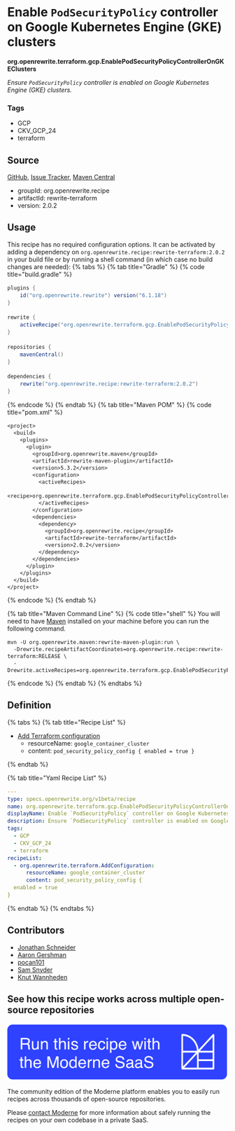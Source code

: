 # Enable `PodSecurityPolicy` controller on Google Kubernetes Engine (GKE) clusters

**org.openrewrite.terraform.gcp.EnablePodSecurityPolicyControllerOnGKEClusters**

_Ensure `PodSecurityPolicy` controller is enabled on Google Kubernetes Engine (GKE) clusters._

### Tags

* GCP
* CKV_GCP_24
* terraform

## Source

[GitHub](https://github.com/openrewrite/rewrite-terraform/blob/main/src/main/resources/META-INF/rewrite/gcp.yml), [Issue Tracker](https://github.com/openrewrite/rewrite-terraform/issues), [Maven Central](https://central.sonatype.com/artifact/org.openrewrite.recipe/rewrite-terraform/2.0.2/jar)

* groupId: org.openrewrite.recipe
* artifactId: rewrite-terraform
* version: 2.0.2


## Usage

This recipe has no required configuration options. It can be activated by adding a dependency on `org.openrewrite.recipe:rewrite-terraform:2.0.2` in your build file or by running a shell command (in which case no build changes are needed): 
{% tabs %}
{% tab title="Gradle" %}
{% code title="build.gradle" %}
```groovy
plugins {
    id("org.openrewrite.rewrite") version("6.1.18")
}

rewrite {
    activeRecipe("org.openrewrite.terraform.gcp.EnablePodSecurityPolicyControllerOnGKEClusters")
}

repositories {
    mavenCentral()
}

dependencies {
    rewrite("org.openrewrite.recipe:rewrite-terraform:2.0.2")
}
```
{% endcode %}
{% endtab %}
{% tab title="Maven POM" %}
{% code title="pom.xml" %}
```markup
<project>
  <build>
    <plugins>
      <plugin>
        <groupId>org.openrewrite.maven</groupId>
        <artifactId>rewrite-maven-plugin</artifactId>
        <version>5.3.2</version>
        <configuration>
          <activeRecipes>
            <recipe>org.openrewrite.terraform.gcp.EnablePodSecurityPolicyControllerOnGKEClusters</recipe>
          </activeRecipes>
        </configuration>
        <dependencies>
          <dependency>
            <groupId>org.openrewrite.recipe</groupId>
            <artifactId>rewrite-terraform</artifactId>
            <version>2.0.2</version>
          </dependency>
        </dependencies>
      </plugin>
    </plugins>
  </build>
</project>
```
{% endcode %}
{% endtab %}

{% tab title="Maven Command Line" %}
{% code title="shell" %}
You will need to have [Maven](https://maven.apache.org/download.cgi) installed on your machine before you can run the following command.

```shell
mvn -U org.openrewrite.maven:rewrite-maven-plugin:run \
  -Drewrite.recipeArtifactCoordinates=org.openrewrite.recipe:rewrite-terraform:RELEASE \
  -Drewrite.activeRecipes=org.openrewrite.terraform.gcp.EnablePodSecurityPolicyControllerOnGKEClusters
```
{% endcode %}
{% endtab %}
{% endtabs %}

## Definition

{% tabs %}
{% tab title="Recipe List" %}
* [Add Terraform configuration](../../terraform/addconfiguration.md)
  * resourceName: `google_container_cluster`
  * content: `pod_security_policy_config {
  enabled = true
}`

{% endtab %}

{% tab title="Yaml Recipe List" %}
```yaml
---
type: specs.openrewrite.org/v1beta/recipe
name: org.openrewrite.terraform.gcp.EnablePodSecurityPolicyControllerOnGKEClusters
displayName: Enable `PodSecurityPolicy` controller on Google Kubernetes Engine (GKE) clusters
description: Ensure `PodSecurityPolicy` controller is enabled on Google Kubernetes Engine (GKE) clusters.
tags:
  - GCP
  - CKV_GCP_24
  - terraform
recipeList:
  - org.openrewrite.terraform.AddConfiguration:
      resourceName: google_container_cluster
      content: pod_security_policy_config {
  enabled = true
}

```
{% endtab %}
{% endtabs %}

## Contributors
* [Jonathan Schneider](mailto:jkschneider@gmail.com)
* [Aaron Gershman](mailto:aegershman@gmail.com)
* [pocan101](mailto:jcortesd@gmail.com)
* [Sam Snyder](mailto:sam@moderne.io)
* [Knut Wannheden](mailto:knut@moderne.io)


## See how this recipe works across multiple open-source repositories

[![Moderne Link Image](/.gitbook/assets/ModerneRecipeButton.png)](https://app.moderne.io/recipes/org.openrewrite.terraform.gcp.EnablePodSecurityPolicyControllerOnGKEClusters)

The community edition of the Moderne platform enables you to easily run recipes across thousands of open-source repositories.

Please [contact Moderne](https://moderne.io/product) for more information about safely running the recipes on your own codebase in a private SaaS.
